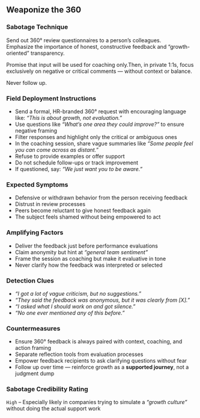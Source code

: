 ## Weaponize the 360

### Sabotage Technique
Send out 360° review questionnaires to a person’s colleagues.  
Emphasize the importance of honest, constructive feedback and “growth-oriented” transparency.

Promise that input will be used for coaching only.Then, in private 1:1s, focus exclusively on negative or critical comments — without context or balance.    

Never follow up.

###  Field Deployment Instructions
- Send a formal, HR-branded 360° request with encouraging language like: *“This is about growth, not evaluation.”*
- Use questions like *“What’s one area they could improve?”* to ensure negative framing
- Filter responses and highlight only the critical or ambiguous ones
- In the coaching session, share vague summaries like *“Some people feel you can come across as distant.”*
- Refuse to provide examples or offer support
- Do not schedule follow-ups or track improvement
- If questioned, say: *“We just want you to be aware.”*

### Expected Symptoms
- Defensive or withdrawn behavior from the person receiving feedback
- Distrust in review processes
- Peers become reluctant to give honest feedback again
- The subject feels shamed without being empowered to act

### Amplifying Factors
- Deliver the feedback just before performance evaluations
- Claim anonymity but hint at _“general team sentiment”_
- Frame the session as coaching but make it evaluative in tone
- Never clarify how the feedback was interpreted or selected

### Detection Clues
- _“I got a lot of vague criticism, but no suggestions.”_
- _“They said the feedback was anonymous, but it was clearly from [X].”_
- _“I asked what I should work on and got silence.”_
- _“No one ever mentioned any of this before.”_

### Countermeasures
- Ensure 360° feedback is always paired with context, coaching, and action framing
- Separate reflection tools from evaluation processes
- Empower feedback recipients to ask clarifying questions without fear
- Follow up over time — reinforce growth as a **supported journey**, not a judgment dump

### Sabotage Credibility Rating
`High` – Especially likely in companies trying to simulate a _“growth culture”_ without doing the actual support work
